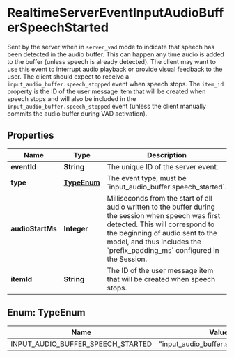 

# RealtimeServerEventInputAudioBufferSpeechStarted

Sent by the server when in `server_vad` mode to indicate that speech has been detected in the audio buffer. This can happen any time audio is added to the buffer (unless speech is already detected). The client may want to use this event to interrupt audio playback or provide visual feedback to the user.  The client should expect to receive a `input_audio_buffer.speech_stopped` event when speech stops. The `item_id` property is the ID of the user message item that will be created when speech stops and will also be included in the `input_audio_buffer.speech_stopped` event (unless the client manually commits the audio buffer during VAD activation). 

## Properties

| Name | Type | Description | Notes |
|------------ | ------------- | ------------- | -------------|
|**eventId** | **String** | The unique ID of the server event. |  |
|**type** | [**TypeEnum**](#TypeEnum) | The event type, must be &#x60;input_audio_buffer.speech_started&#x60;. |  |
|**audioStartMs** | **Integer** | Milliseconds from the start of all audio written to the buffer during the session when speech was first detected. This will correspond to the beginning of audio sent to the model, and thus includes the &#x60;prefix_padding_ms&#x60; configured in the Session.  |  |
|**itemId** | **String** | The ID of the user message item that will be created when speech stops.  |  |



## Enum: TypeEnum

| Name | Value |
|---- | -----|
| INPUT_AUDIO_BUFFER_SPEECH_STARTED | &quot;input_audio_buffer.speech_started&quot; |



